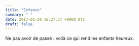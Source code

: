 ```yaml
---
title: "Enfance"
summary: " "
date: 2017-01-28 18:27:57 +0000 UTC
draft: false
---
```

Ne pas avoir de passé : voilà ce qui rend les enfants heureux.
